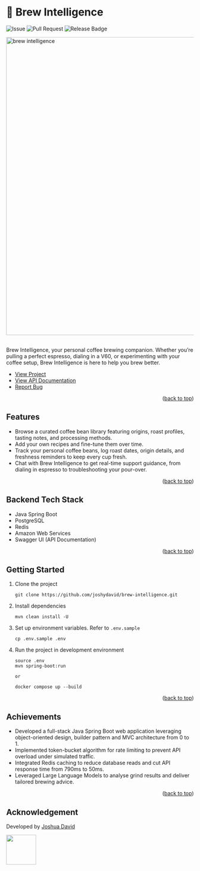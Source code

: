 <a id="readme-top"></a>

# 🤖 Brew Intelligence

![Issue](https://img.shields.io/github/issues/joshydavid/joshua-david)
![Pull Request](https://img.shields.io/github/issues-pr/joshydavid/joshua-david)
![Release Badge](https://img.shields.io/github/v/release/joshydavid/joshua-david)

<img src="https://github.com/user-attachments/assets/21b14349-4657-4aea-a82a-dcef198fcfbc" width="800" alt="brew intelligence"  />
<br />
<br />

Brew Intelligence, your personal coffee brewing companion. Whether you’re pulling a perfect espresso, dialing in a V60, or experimenting with your coffee setup, Brew Intelligence is here to help you brew better.

- [View Project](https://brew.joshydavid.com)
- [View API Documentation](https://api-brew.joshydavid.com/docs.html)
- [Report Bug](https://github.com/joshydavid/brew-intelligence/issues/new/choose)

<p align="right">(<a href="#readme-top">back to top</a>)</p>

## Features

- Browse a curated coffee bean library featuring origins, roast profiles, tasting notes, and processing methods.
- Add your own recipes and fine-tune them over time.
- Track your personal coffee beans, log roast dates, origin details, and freshness reminders to keep every cup fresh.
- Chat with Brew Intelligence to get real-time support guidance, from dialing in espresso to troubleshooting your pour-over.

<p align="right">(<a href="#readme-top">back to top</a>)</p>

## Backend Tech Stack

- Java Spring Boot
- PostgreSQL
- Redis
- Amazon Web Services
- Swagger UI (API Documentation)

<p align="right">(<a href="#readme-top">back to top</a>)</p>

## Getting Started

1. Clone the project

   ```
   git clone https://github.com/joshydavid/brew-intelligence.git
   ```

2. Install dependencies

   ```
   mvn clean install -U
   ```

3. Set up environment variables. Refer to `.env.sample`

   `cp .env.sample .env`

4. Run the project in development environment

   ```
   source .env
   mvn spring-boot:run

   or

   docker compose up --build
   ```

<p align="right">(<a href="#readme-top">back to top</a>)</p>

## Achievements

- Developed a full-stack Java Spring Boot web application leveraging object-oriented design, builder pattern and MVC architecture from 0 to 1.
- Implemented token-bucket algorithm for rate limiting to prevent API overload under simulated traffic.
- Integrated Redis caching to reduce database reads and cut API response time from 790ms to 50ms.
- Leveraged Large Language Models to analyse grind results and deliver tailored brewing advice.

<p align="right">(<a href="#readme-top">back to top</a>)</p>

## Acknowledgement

Developed by [Joshua David](https://joshydavid.com)

<a href="https://joshydavid.com">
  <img src="https://github.com/user-attachments/assets/4dfe0c89-8ced-4e08-bcf3-6261bdbb956d" width="80">
</a>
